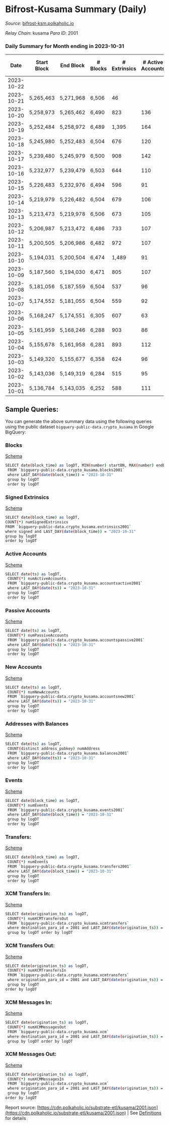 # Bifrost-Kusama Summary (Daily)

_Source_: [bifrost-ksm.polkaholic.io](https://bifrost-ksm.polkaholic.io)

*Relay Chain*: kusama
*Para ID*: 2001



### Daily Summary for Month ending in 2023-10-31


| Date    | Start Block | End Block | # Blocks | # Extrinsics | # Active Accounts | # Passive Accounts | # New Accounts | # Addresses | # Events  | # Transfers ($USD) | # XCM Transfers In ($USD) | # XCM Transfers Out ($USD) | # XCM In | # XCM Out | Issues |
|---------|-------------|-----------|----------|--------------|-------------------|--------------------|----------------|-------------|-----------|--------------------|---------------------------|----------------------------|----------|-----------|--------|
| 2023-10-22 |  |  |  |  |  |  |  |  |  |   |   |   |  |  |  |
| 2023-10-21 | 5,265,463 | 5,271,968 | 6,506 | 46 |  |  |  |  | 1,867 | 389 ($3,516.80) | 55 ($1,391.95) | 23 ($2,287.25) | 97 | 68 |  |
| 2023-10-20 | 5,258,973 | 5,265,462 | 6,490 | 823 | 136 | 499 | 24 | 102,535 | 42,961 | 10,986 ($106,231.24) | 55 ($15,305.05) | 21 ($46,640.91) | 95 | 73 |  |
| 2023-10-19 | 5,252,484 | 5,258,972 | 6,489 | 1,395 | 164 | 502 | 26 | 102,511 | 49,669 | 12,095 ($414,179.53) | 54 ($51,240.18) | 27 ($6,722.05) | 88 | 84 |  |
| 2023-10-18 | 5,245,980 | 5,252,483 | 6,504 | 676 | 120 | 499 | 16 | 102,487 | 40,459 | 10,334 ($143,908.64) | 31 ($1,779.01) | 9 ($350.20) | 57 | 50 |  |
| 2023-10-17 | 5,239,480 | 5,245,979 | 6,500 | 908 | 142 | 508 | 31 | 102,478 | 42,842 | 10,731 ($82,032.16) | 63 ($9,858.02) | 24 ($2,027.45) | 92 | 73 |  |
| 2023-10-16 | 5,232,977 | 5,239,479 | 6,503 | 644 | 110 | 475 | 14 | 102,448 | 41,071 | 10,765 ($341,857.49) | 41 ($1,483.72) | 9 ($235.97) | 51 | 53 |  |
| 2023-10-15 | 5,226,483 | 5,232,976 | 6,494 | 596 | 91 | 505 | 22 | 102,435 | 40,579 | 10,788 ($16,620.68) | 33 ($1,471.00) | 13 ($1,116.52) | 50 | 59 |  |
| 2023-10-14 | 5,219,979 | 5,226,482 | 6,504 | 679 | 106 | 496 | 19 | 102,413 | 41,479 | 10,849 ($26,533.21) | 43 ($1,176.78) | 9 ($844.31) | 70 | 54 |  |
| 2023-10-13 | 5,213,473 | 5,219,978 | 6,506 | 673 | 105 | 491 | 10 | 102,395 | 41,331 | 10,874 ($30,652.35) | 36 ($1,026.89) | 16 ($15,902.29) | 66 | 56 |  |
| 2023-10-12 | 5,206,987 | 5,213,472 | 6,486 | 733 | 107 | 477 | 6 | 102,386 | 40,359 | 10,078 ($36,573.08) | 38 ($3,584.55) | 11 ($241.74) | 58 | 62 |  |
| 2023-10-11 | 5,200,505 | 5,206,986 | 6,482 | 972 | 107 | 478 | 4 | 102,380 | 48,658 | 12,989 ($251,786.26) | 44 ($3,358.69) | 10 ($781.88) | 82 | 74 |  |
| 2023-10-10 | 5,194,031 | 5,200,504 | 6,474 | 1,489 | 91 | 503 | 9 | 102,378 | 52,324 | 12,178 ($101,669.11) | 41 ($22,973.59) | 15 ($9,350.70) | 103 | 111 |  |
| 2023-10-09 | 5,187,560 | 5,194,030 | 6,471 | 805 | 107 | 471 | 3 | 102,371 | 42,279 | 10,690 ($401,716.26) | 18 ($1,060.42) | 7 ($5,955.60) | 29 | 29 |  |
| 2023-10-08 | 5,181,056 | 5,187,559 | 6,504 | 537 | 96 | 473 | 4 | 102,380 | 39,878 | 10,635 ($35,815.61) | 9 ($6,673.43) | 6 ($2,888.28) | 19 | 23 |  |
| 2023-10-07 | 5,174,552 | 5,181,055 | 6,504 | 559 | 92 | 474 | 2 | 102,377 | 40,213 | 10,575 ($3,681.93) | 6 ($243.75) | 6 ($283.29) | 20 | 30 |  |
| 2023-10-06 | 5,168,247 | 5,174,551 | 6,305 | 607 | 63 | 500 | 5 | 102,378 | 38,855 | 9,970 ($16,870.11) | 7 ($488.70) | 3 ($101.72) | 9 | 21 |  |
| 2023-10-05 | 5,161,959 | 5,168,246 | 6,288 | 903 | 86 | 476 | 3 | 102,375 | 42,414 | 11,201 ($185,916.67) | 5 ($1,504.30) | 5 ($2,800.12) | 19 | 28 |  |
| 2023-10-04 | 5,155,678 | 5,161,958 | 6,281 | 893 | 112 | 485 | 6 | 102,372 | 40,024 | 9,896 ($56,926.57) | 20 ($2,202.45) | 13 ($5,598.56) | 35 | 53 |  |
| 2023-10-03 | 5,149,320 | 5,155,677 | 6,358 | 624 | 96 | 479 | 4 | 102,367 | 40,063 | 10,744 ($36,647.12) | 22 ($12,070.44) | 7 ($509.67) | 44 | 36 |  |
| 2023-10-02 | 5,143,036 | 5,149,319 | 6,284 | 515 | 95 | 475 | 6 | 102,365 | 36,997 | 9,665 ($29,957.76) | 13 ($2,220.97) | 8 ($383.83) | 29 | 26 |  |
| 2023-10-01 | 5,136,784 | 5,143,035 | 6,252 | 588 | 111 | 477 | 9 | 102,360 | 38,019 | 10,019 ($197,220.22) | 23 ($78,164.39) | 10 ($2,968.30) | 36 | 21 |  |

## Sample Queries:
You can generate the above summary data using the following queries using the public dataset `bigquery-public-data.crypto_kusama` in Google BigQuery:


### Blocks 

[Schema](https://github.com/colorfulnotion/substrate-etl/blob/main/schema/blocks.json)

```bash
SELECT date(block_time) as logDT, MIN(number) startBN, MAX(number) endBN, COUNT(*) numBlocks 
 FROM `bigquery-public-data.crypto_kusama.blocks2001`  
 where LAST_DAY(date(block_time)) = "2023-10-31" 
 group by logDT 
 order by logDT
```

### Signed Extrinsics 

[Schema](https://github.com/colorfulnotion/substrate-etl/blob/main/schema/extrinsics.json)

```bash
SELECT date(block_time) as logDT, 
COUNT(*) numSignedExtrinsics 
FROM `bigquery-public-data.crypto_kusama.extrinsics2001`  
where signed and LAST_DAY(date(block_time)) = "2023-10-31" 
group by logDT 
order by logDT
```

### Active Accounts 

[Schema](https://github.com/colorfulnotion/substrate-etl/blob/main/schema/accountsactive.json)

```bash
SELECT date(ts) as logDT, 
 COUNT(*) numActiveAccounts 
 FROM `bigquery-public-data.crypto_kusama.accountsactive2001` 
 where LAST_DAY(date(ts)) = "2023-10-31" 
 group by logDT 
 order by logDT
```

### Passive Accounts 

[Schema](https://github.com/colorfulnotion/substrate-etl/blob/main/schema/accountspassive.json)

```bash
SELECT date(ts) as logDT, 
 COUNT(*) numPassiveAccounts 
 FROM `bigquery-public-data.crypto_kusama.accountspassive2001` 
 where LAST_DAY(date(ts)) = "2023-10-31" 
 group by logDT 
 order by logDT
```

### New Accounts 

[Schema](https://github.com/colorfulnotion/substrate-etl/blob/main/schema/accountsnew.json)

```bash
SELECT date(ts) as logDT, 
 COUNT(*) numNewAccounts 
 FROM `bigquery-public-data.crypto_kusama.accountsnew2001` 
 where LAST_DAY(date(ts)) = "2023-10-31" 
 group by logDT
 order by logDT
```

### Addresses with Balances 

[Schema](https://github.com/colorfulnotion/substrate-etl/blob/main/schema/balances.json)

```bash
SELECT date(ts) as logDT,
 COUNT(distinct address_pubkey) numAddress 
 FROM `bigquery-public-data.crypto_kusama.balances2001` 
 where LAST_DAY(date(ts)) = "2023-10-31" 
 group by logDT 
 order by logDT
```

### Events 

[Schema](https://github.com/colorfulnotion/substrate-etl/blob/main/schema/events.json)

```bash
SELECT date(block_time) as logDT, 
 COUNT(*) numEvents 
 FROM `bigquery-public-data.crypto_kusama.events2001` 
 where LAST_DAY(date(block_time)) = "2023-10-31" 
 group by logDT 
 order by logDT
```

### Transfers:

[Schema](https://github.com/colorfulnotion/substrate-etl/blob/main/schema/transfers.json)

```bash
SELECT date(block_time) as logDT, 
 COUNT(*) numEvents 
 FROM `bigquery-public-data.crypto_kusama.transfers2001` 
 where LAST_DAY(date(block_time)) = "2023-10-31" 
 group by logDT 
 order by logDT
```

### XCM Transfers In: 

[Schema](https://github.com/colorfulnotion/substrate-etl/blob/main/schema/xcmtransfers.json)

```bash
SELECT date(origination_ts) as logDT, 
 COUNT(*) numXCMTransfersOut 
 FROM `bigquery-public-data.crypto_kusama.xcmtransfers` 
 where destination_para_id = 2001 and LAST_DAY(date(origination_ts)) = "2023-10-31" 
 group by logDT order by logDT
```

### XCM Transfers Out: 

[Schema](https://github.com/colorfulnotion/substrate-etl/blob/main/schema/xcmtransfers.json)

```bash
SELECT date(origination_ts) as logDT, 
 COUNT(*) numXCMTransfersIn 
 FROM `bigquery-public-data.crypto_kusama.xcmtransfers` 
 where origination_para_id = 2001 and LAST_DAY(date(origination_ts)) = "2023-10-31" 
 group by logDT 
order by logDT
```

### XCM Messages In: 

[Schema](https://github.com/colorfulnotion/substrate-etl/blob/main/schema/xcm.json)

```bash
SELECT date(origination_ts) as logDT, 
 COUNT(*) numXCMMessagesOut 
 FROM `bigquery-public-data.crypto_kusama.xcm` 
 where destination_para_id = 2001 and LAST_DAY(date(origination_ts)) = "2023-10-31" 
 group by logDT order by logDT
```

### XCM Messages Out: 

[Schema](https://github.com/colorfulnotion/substrate-etl/blob/main/schema/xcm.json)

```bash
SELECT date(origination_ts) as logDT, 
 COUNT(*) numXCMMessagesIn 
 FROM `bigquery-public-data.crypto_kusama.xcm` 
 where origination_para_id = 2001 and LAST_DAY(date(origination_ts)) = "2023-10-31" 
 group by logDT 
order by logDT
```


Report source: [https://cdn.polkaholic.io/substrate-etl/kusama/2001.json](https://cdn.polkaholic.io/substrate-etl/kusama/2001.json) | See [Definitions](/DEFINITIONS.md) for details
